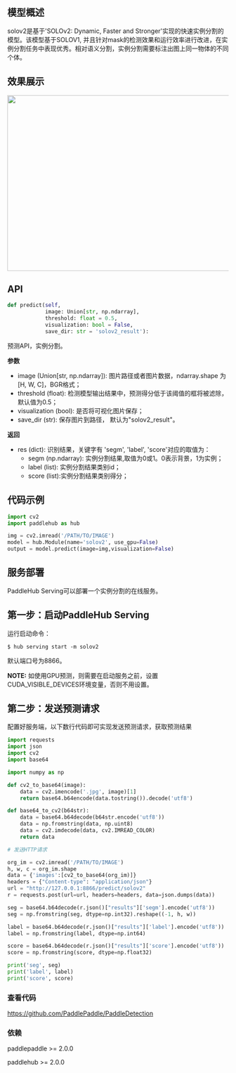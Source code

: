 ## 模型概述

solov2是基于'SOLOv2: Dynamic, Faster and Stronger'实现的快速实例分割的模型。该模型基于SOLOV1, 并且针对mask的检测效果和运行效率进行改进，在实例分割任务中表现优秀。相对语义分割，实例分割需要标注出图上同一物体的不同个体。


## 效果展示

<div align="center">
<img src="https://ai-studio-static-online.cdn.bcebos.com/97f6a1d9a6294361ab6c7619209ec2ba790eb084239a4572a25adac34f3281bf"  width = "642" height = "400" />
</div>

## API

```python
def predict(self,
            image: Union[str, np.ndarray],
            threshold: float = 0.5,
            visualization: bool = False,
            save_dir: str = 'solov2_result'):
```

预测API，实例分割。

**参数**

* image (Union\[str, np.ndarray\]): 图片路径或者图片数据，ndarray.shape 为 \[H, W, C\]，BGR格式；
* threshold (float): 检测模型输出结果中，预测得分低于该阈值的框将被滤除，默认值为0.5；
* visualization (bool): 是否将可视化图片保存；
* save_dir (str): 保存图片到路径， 默认为"solov2_result"。

**返回**

* res (dict): 识别结果，关键字有 'segm', 'label', 'score'对应的取值为：
  * segm (np.ndarray): 实例分割结果,取值为0或1。0表示背景，1为实例；
  * label (list): 实例分割结果类别id；
  * score (list):实例分割结果类别得分；


## 代码示例

```python
import cv2
import paddlehub as hub

img = cv2.imread('/PATH/TO/IMAGE')
model = hub.Module(name='solov2', use_gpu=False)
output = model.predict(image=img,visualization=False)
```

## 服务部署

PaddleHub Serving可以部署一个实例分割的在线服务。

## 第一步：启动PaddleHub Serving

运行启动命令：

```shell
$ hub serving start -m solov2
```

默认端口号为8866。

**NOTE:** 如使用GPU预测，则需要在启动服务之前，设置CUDA_VISIBLE_DEVICES环境变量，否则不用设置。

## 第二步：发送预测请求

配置好服务端，以下数行代码即可实现发送预测请求，获取预测结果

```python
import requests
import json
import cv2
import base64

import numpy as np

def cv2_to_base64(image):
    data = cv2.imencode('.jpg', image)[1]
    return base64.b64encode(data.tostring()).decode('utf8')

def base64_to_cv2(b64str):
    data = base64.b64decode(b64str.encode('utf8'))
    data = np.fromstring(data, np.uint8)
    data = cv2.imdecode(data, cv2.IMREAD_COLOR)
    return data

# 发送HTTP请求

org_im = cv2.imread('/PATH/TO/IMAGE')
h, w, c = org_im.shape
data = {'images':[cv2_to_base64(org_im)]}
headers = {"Content-type": "application/json"}
url = "http://127.0.0.1:8866/predict/solov2"
r = requests.post(url=url, headers=headers, data=json.dumps(data))

seg = base64.b64decode(r.json()["results"]['segm'].encode('utf8'))
seg = np.fromstring(seg, dtype=np.int32).reshape((-1, h, w))

label = base64.b64decode(r.json()["results"]['label'].encode('utf8'))
label = np.fromstring(label, dtype=np.int64)

score = base64.b64decode(r.json()["results"]['score'].encode('utf8'))
score = np.fromstring(score, dtype=np.float32)

print('seg', seg)
print('label', label)
print('score', score)
```

### 查看代码

https://github.com/PaddlePaddle/PaddleDetection


### 依赖

paddlepaddle >= 2.0.0

paddlehub >= 2.0.0

